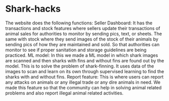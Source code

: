 # Shark-hacks

The website does the following functions: Seller Dashboard: It has the transactions and stock features where sellers update their transactions of animal sales for authorities to monitor by sending pics, text, or sheets. The same with stock where they send images of the stock of their animals by sending pics of how they are maintained and sold. So that authorities can monitor to see if proper sanitation and storage guidelines are being practiced. ML model: In this we made a ML model in which shark images are scanned and then sharks with fins and without fins are found out by the model. This is to solve the problem of shark-finning. It uses data of the images to scan and learn on its own through supervised learning to find the sharks with and without fins. Report feature: This is where users can report any attacks on animals or any illegal trade or any dire animals in need. We made this feature so that the community can help in solving animal related problems and also report illegal animal related activities.
